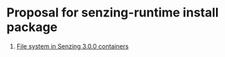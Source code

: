 # Proposal for senzing-runtime install package


1. [File system in Senzing 3.0.0 containers](filesystem-in-senzing-3.0.0-containers.md)
